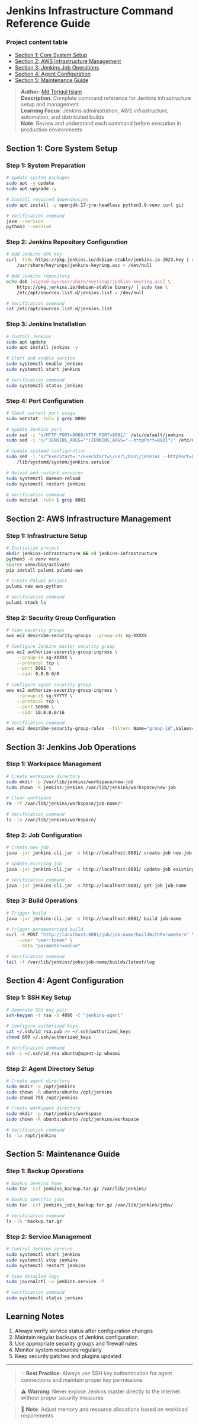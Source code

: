 # Jenkins Infrastructure Command Reference Guide

### Project content table
- [Section 1: Core System Setup](#section-1-core-system-setup)
- [Section 2: AWS Infrastructure Management](#section-2-aws-infrastructure-management)
- [Section 3: Jenkins Job Operations](#section-3-jenkins-job-operations)
- [Section 4: Agent Configuration](#section-4-agent-configuration)
- [Section 5: Maintenance Guide](#section-5-maintenance-guide)

> **Author**: [Md Toriqul Islam](https://linkedin.com/in/thetoriqul)  
> **Description**: Complete command reference for Jenkins infrastructure setup and management  
> **Learning Focus**: Jenkins administration, AWS infrastructure, automation, and distributed builds  
> **Note**: Review and understand each command before execution in production environments

## Section 1: Core System Setup

### Step 1: System Preparation
```bash
# Update system packages
sudo apt -y update
sudo apt upgrade -y

# Install required dependencies
sudo apt install -y openjdk-17-jre-headless python3.8-venv curl git

# Verification command
java --version
python3 --version
```

### Step 2: Jenkins Repository Configuration
```bash
# Add Jenkins GPG key
curl -fsSL https://pkg.jenkins.io/debian-stable/jenkins.io-2023.key | sudo tee \
    /usr/share/keyrings/jenkins-keyring.asc > /dev/null

# Add Jenkins repository
echo deb [signed-by=/usr/share/keyrings/jenkins-keyring.asc] \
    https://pkg.jenkins.io/debian-stable binary/ | sudo tee \
    /etc/apt/sources.list.d/jenkins.list > /dev/null

# Verification command
cat /etc/apt/sources.list.d/jenkins.list
```

### Step 3: Jenkins Installation
```bash
# Install Jenkins
sudo apt update
sudo apt install jenkins -y

# Start and enable service
sudo systemctl enable jenkins
sudo systemctl start jenkins

# Verification command
sudo systemctl status jenkins
```

### Step 4: Port Configuration
```bash
# Check current port usage
sudo netstat -tuln | grep 8080

# Update Jenkins port
sudo sed -i 's/HTTP_PORT=8080/HTTP_PORT=8081/' /etc/default/jenkins
sudo sed -i 's/^JENKINS_ARGS=""/JENKINS_ARGS="--httpPort=8081"/' /etc/default/jenkins

# Update systemd configuration
sudo sed -i 's/^ExecStart=.*/ExecStart=\/usr\/bin\/jenkins --httpPort=8081/' \
    /lib/systemd/system/jenkins.service

# Reload and restart services
sudo systemctl daemon-reload
sudo systemctl restart jenkins

# Verification command
sudo netstat -tuln | grep 8081
```

## Section 2: AWS Infrastructure Management

### Step 1: Infrastructure Setup
```bash
# Initialize project
mkdir jenkins-infrastructure && cd jenkins-infrastructure
python3 -m venv venv
source venv/bin/activate
pip install pulumi pulumi-aws

# Create Pulumi project
pulumi new aws-python

# Verification command
pulumi stack ls
```

### Step 2: Security Group Configuration
```bash
# View security groups
aws ec2 describe-security-groups --group-ids sg-XXXXX

# Configure Jenkins master security group
aws ec2 authorize-security-group-ingress \
    --group-id sg-XXXXX \
    --protocol tcp \
    --port 8081 \
    --cidr 0.0.0.0/0

# Configure agent security group
aws ec2 authorize-security-group-ingress \
    --group-id sg-YYYYY \
    --protocol tcp \
    --port 50000 \
    --cidr 10.0.0.0/16

# Verification command
aws ec2 describe-security-group-rules --filters Name="group-id",Values="sg-XXXXX"
```

## Section 3: Jenkins Job Operations

### Step 1: Workspace Management
```bash
# Create workspace directory
sudo mkdir -p /var/lib/jenkins/workspace/new-job
sudo chown -R jenkins:jenkins /var/lib/jenkins/workspace/new-job

# Clear workspace
rm -rf /var/lib/jenkins/workspace/job-name/*

# Verification command
ls -la /var/lib/jenkins/workspace/
```

### Step 2: Job Configuration
```bash
# Create new job
java -jar jenkins-cli.jar -s http://localhost:8081/ create-job new-job < config.xml

# Update existing job
java -jar jenkins-cli.jar -s http://localhost:8081/ update-job existing-job < updated-config.xml

# Verification command
java -jar jenkins-cli.jar -s http://localhost:8081/ get-job job-name
```

### Step 3: Build Operations
```bash
# Trigger build
java -jar jenkins-cli.jar -s http://localhost:8081/ build job-name

# Trigger parameterized build
curl -X POST "http://localhost:8081/job/job-name/buildWithParameters" \
    --user "user:token" \
    --data "parameter=value"

# Verification command
tail -f /var/lib/jenkins/jobs/job-name/builds/latest/log
```

## Section 4: Agent Configuration

### Step 1: SSH Key Setup
```bash
# Generate SSH key pair
ssh-keygen -t rsa -b 4096 -C "jenkins-agent"

# Configure authorized keys
cat ~/.ssh/id_rsa.pub >> ~/.ssh/authorized_keys
chmod 600 ~/.ssh/authorized_keys

# Verification command
ssh -i ~/.ssh/id_rsa ubuntu@agent-ip whoami
```

### Step 2: Agent Directory Setup
```bash
# Create agent directory
sudo mkdir -p /opt/jenkins
sudo chown -R ubuntu:ubuntu /opt/jenkins
sudo chmod 755 /opt/jenkins

# Create workspace directory
sudo mkdir -p /opt/jenkins/workspace
sudo chown -R ubuntu:ubuntu /opt/jenkins/workspace

# Verification command
ls -la /opt/jenkins
```

## Section 5: Maintenance Guide

### Step 1: Backup Operations
```bash
# Backup Jenkins home
sudo tar -czf jenkins_backup.tar.gz /var/lib/jenkins/

# Backup specific jobs
sudo tar -czf jenkins_jobs_backup.tar.gz /var/lib/jenkins/jobs/

# Verification command
ls -lh *backup.tar.gz
```

### Step 2: Service Management
```bash
# Control Jenkins service
sudo systemctl start jenkins
sudo systemctl stop jenkins
sudo systemctl restart jenkins

# View detailed logs
sudo journalctl -u jenkins.service -f

# Verification command
sudo systemctl status jenkins
```

## Learning Notes

1. Always verify service status after configuration changes
2. Maintain regular backups of Jenkins configuration
3. Use appropriate security groups and firewall rules
4. Monitor system resources regularly
5. Keep security patches and plugins updated

---

> 💡 **Best Practice**: Always use SSH key authentication for agent connections and maintain proper key permissions

> ⚠️ **Warning**: Never expose Jenkins master directly to the internet without proper security measures

> 📝 **Note**: Adjust memory and resource allocations based on workload requirements
